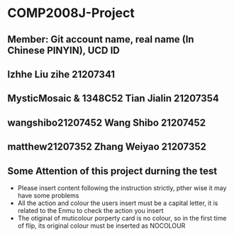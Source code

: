 # COMP2008J-Project
## Member: Git account name, real name (In Chinese PINYIN), UCD ID
## lzhhe Liu zihe 21207341
## MysticMosaic & 1348C52 Tian Jialin 21207354
## wangshibo21207452 Wang Shibo 21207452
## matthew21207352 Zhang Weiyao 21207352
## Some Attention of this project durning the test
* Please insert content following the instruction strictly, pther wise it may have some problems
* All the action and colour the users insert must be a capital letter, it is related to the Enmu to check the action you insert
* The otiginal of muticolour porperty card is no colour, so in the first time of flip, its original colour must be inserted as NOCOLOUR
